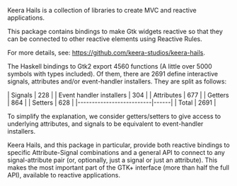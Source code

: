 Keera Hails is a collection of libraries to create MVC and reactive
applications.

This package contains bindings to make Gtk widgets reactive so that they can be
connected to other reactive elements using Reactive Rules.

For more details, see: https://github.com/keera-studios/keera-hails.

The Haskell bindings to Gtk2 export 4560 functions (A little over 5000 symbols
with types included). Of them, there are 2691 define interactive signals,
attributes and/or event-handler installers. They are split as follows:

| Signals                  | 228  |
| Event handler installers | 304  |
| Attributes               | 677  |
| Getters                  | 864  |
| Setters                  | 628  |
|--------------------------|------|
| Total                    | 2691 |

To simplify the explanation, we consider getters/setters to give access to
underlying attributes, and signals to be equivalent to event-handler
installers.

Keera Hails, and this package in particular, provide both reactive bindings to
specific Attribute-Signal combinations and a general API to connect to any
signal-attribute pair (or, optionally, just a signal or just an attribute).
This makes the most important part of the GTK+ interface (more than half the
full API), available to reactive applications.

